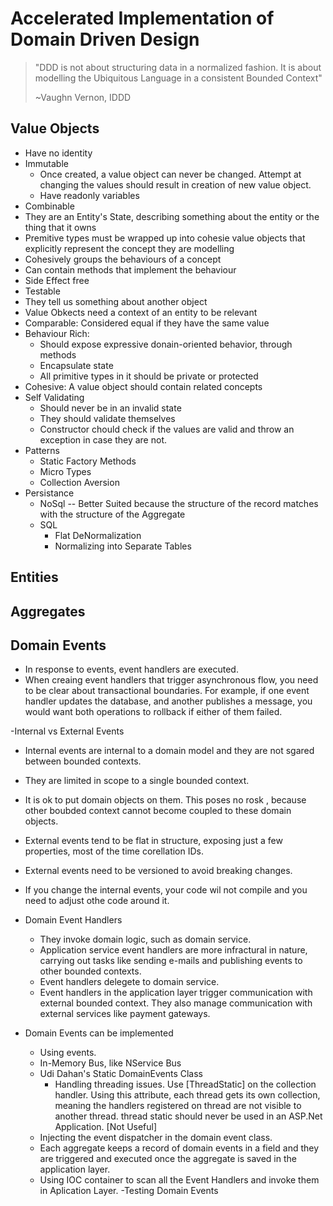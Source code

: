 # Accelerated Implementation of Domain Driven Design

> "DDD is not about structuring data in a normalized fashion. 
> It is about modelling the Ubiquitous Language in a consistent Bounded Context" 
>
> ~Vaughn Vernon, IDDD

## Value Objects

- Have no identity
- Immutable
  - Once created, a value object can never be changed. Attempt at changing the values should result in creation of new value object.
  - Have readonly variables
- Combinable
- They are an Entity's State, describing something about the entity or the thing that it owns
- Premitive types must be wrapped up into cohesie value objects that explicitly represent the concept they are modelling
- Cohesively groups the behaviours of a concept
- Can contain methods that implement the behaviour
- Side Effect free 
- Testable
- They tell us something about another object
- Value Obkects need a context of an entity to be relevant
- Comparable: Considered equal if they have the same value
- Behaviour Rich: 
  - Should expose expressive donain-oriented behavior, through methods
  - Encapsulate state 
  - All primitive types in it should be private or protected
- Cohesive: A value object should contain related concepts
- Self Validating
  - Should never be in an invalid state
  - They should validate themselves
  - Constructor chould check if the values are valid and throw an exception in case they are not.
- Patterns
  - Static Factory Methods
  - Micro Types
  - Collection Aversion
- Persistance
  - NoSql -- Better Suited because the structure of the record matches with the structure of the Aggregate
  - SQL
    - Flat DeNormalization
    - Normalizing into Separate Tables





## Entities

## Aggregates

## Domain Events

- In response to events, event handlers are executed.
- When creaing event handlers that trigger asynchronous flow, you need to be clear about transactional boundaries. For example, if one event handler updates the database, and another publishes a message, you would want both operations to rollback if either of them failed.

-Internal vs External Events

  - Internal events are internal to a domain model and they are not sgared between bounded contexts.
  - They are limited in scope to a single bounded context.
  - It is ok to put domain objects on them. This poses no rosk , because other boubded context cannot become coupled to these domain objects.
  - External events tend to be flat in structure, exposing just a few properties, most of the time corellation IDs.
  - External events need to be versioned to avoid breaking changes.
  - If you change the internal events, your code wil not compile and you need to adjust othe code around it.
  
- Domain Event Handlers
  - They invoke domain logic, such as domain service.
  - Application service event handlers are more infractural in nature, carrying out tasks like sending e-mails and publishing events to other bounded contexts.
  - Event handlers delegete to domain service.
  - Event handlers in the application layer trigger communication with external bounded context. They also manage communication with external services like payment gateways.
- Domain Events can be implemented
  - Using events.
  - In-Memory Bus, like NService Bus
  - Udi Dahan's Static DomainEvents Class
    - Handling threading issues. Use [ThreadStatic] on the collection handler. Using this attribute, each thread gets its own collection, meaning the handlers registered on thread are not visible to another thread. thread static should never be used in an ASP.Net Application. [Not Useful]
  - Injecting the event dispatcher in the domain event class.
  - Each aggregate keeps a record of domain events in a field and they are triggered and executed once the aggregate is saved in the application layer.
  - Using IOC container to scan all the Event Handlers and invoke them in Aplication Layer.
-Testing Domain Events
 
